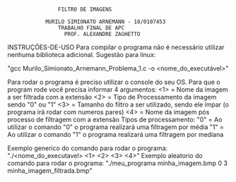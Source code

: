					FILTRO DE IMAGENS

				MURILO SIMIONATO ARNEMANN - 18/0107453
					TRABALHO FINAL DE APC
				      PROF. ALEXANDRE ZAGHETTO

INSTRUÇÕES-DE-USO
Para compilar o programa não é necessário utilizar nenhuma biblioteca adicional. Sugestão para linux:

"gcc Murilo_Simionato_Arnemann_Problema_1.c -o <nome_do_executável>"

Para rodar o programa é preciso utilizar o console do seu OS.
Para que o program rode você precisa informar 4 argumentos:
<1> = Nome da imagem a ser filtrada com a extensão
<2> = Tipo de Processamento da imagem sendo "0" ou "1"
<3> = Tamanho do filtro a ser utilizado, sendo ele ímpar (o programa irá rodar com numeros pares)
<4> = Nome da imagem pós processo de filtragem com a extensão
Tipos de processamento:
"0" = Ao utilizar o comando "0" o programa realizará uma filtragem por média
"1" = Ao utilizar o comando "1" o programa realizará uma filtragem por mediana

Exemplo generico do comando para rodar o programa:
"./<nome_do_executavel> <1> <2> <3> <4>"
Exemplo aleatorio do comando para rodar o programa:
"./meu_programa minha_imagem.bmp 0 3 minha_imagem_filtrada.bmp"
